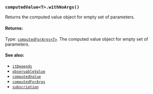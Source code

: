 ### `computedValue<T>.withNoArgs()`
Returns the computed value object for empty set of parameters.

#### Returns:
Type: [`computedForArgs<T>`](../computedForArgs.md).
The computed value object for empty set of parameters.

#### See also:
* [`itDepends`](../itDepends.md)
* [`observableValue`](../observableValue.md)
* [`computedValue`](../computedValue.md)
* [`computedForArgs`](../computedForArgs.md)
* [`subscription`](../subscription.md)